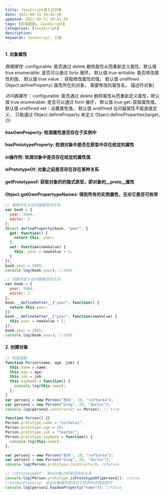 ```yaml
---
title: JavaScript深入之对象
date: 2021-08-31 10:41:56
updated: 2021-08-31 10:41:56
tags: [前端基础, JavaScript]
categories: [JavaScript]
description:
keywords: JavaScript, 对象
---
```


#### 1. 对象属性

_数据属性:_
configurable: 能否通过 delete 删除属性从而重新定义属性，默认值 true
enumerable: 是否可以通过 forin 循环， 默认值 true
writable: 能否修改属性的值， 默认值 true
value： 获取修改属性的值。 默认值 undifined
Object.defineProperty( 属性所在的对象， 需要修改的属性名， 描述符对象)

_访问器属性：_
configurable: 能否通过 delete 删除属性从而重新定义属性，默认值 true
enumerable: 是否可以通过 forin 循环， 默认值 true
get: 获取属性值， 默认值 undifined
set：设置属性值。 默认值 undifined
访问器属性不能直接定义， 只能通过 Object.defineProperty 来定义
Object.defineProperties(target， {})

#### hasOwnProperty: 检测属性是否存在于实例中

#### hasPrototypeProperty: 检测对象中是否在原型中存在给定的属性
#### in操作符: 检测对象中是否存在给定的属性值

#### isPrototypeOf: 对象之前是否存在存在某种关系
#### getPrototypeof: 获取对象的的隐式原型，即对象的__proto__属性

#### Object.getOwnPropertypeNames: 得到所有的实例属性，无论它是否可枚举


```javascript
// 最新的定义访问器属性的方法
var book = {
  year: 2004,
  editor: 1
};
Object.defineProperty(book, "year", {
  get: function() {
    return this._year;
  },
  set: function(newValue) {
    this._year = newValue + 1;
  }
});
book.year = 2005;
console.log(book.year); //2006

// 旧版的定义访问器属性的方法
var book = {
  year: 2004,
  editor: 1
};
book.__defineGetter__("year", function() {
  return this.year;
});
book.__defineSetter__("year", function(newValue) {
  this.year = newValue + 1;
});
book.year = 2005;
console.log(book.year); //2006
```

#### 2. 创建对象
```javascript
// 构造函数
function Person(name, age, job) {
  this.name = name;
  this.age = age;
  this.job = job;
  this.sayName = function() {
    console.log(this.name);
  };
}
var person1 = new Person("校长", 10, "softarea");
var person2 = new Person("Greg", 20, "doctor");
console.log(person2.constructor == Person); // true

function Person() {}
Person.prototype.name = "nicholas";
Person.prototype.age = 30;
Person.prototype.job = "teacher";
Person.prototype.sayName = function() {
  console.log(this.name);
};

var person1 = new Person("校长", 10, "softarea");
var person2 = new Person("Greg", 20, "doctor");
console.log(Person.prototype.constructor); //Person

// isPrototypeOf： 验证对象之间是否存在关系
console.log(Person.prototype.isPrototypeOf(person2)); //true
//hasOwnProperty: 验证对象属性是存在于实例中还是原型中
console.log(person2.hasOwnProperty("name")); //false
```
